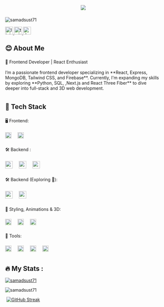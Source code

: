 
<div align="center">
  <img  src="https://i.ibb.co.com/BrwpQtR/Neutral-Creative-Professional-Linked-In-Article-Cover-Image.png"  />
</div>

###

 <p align="left"> <img src="https://komarev.com/ghpvc/?username=samadsust71&label=Profile%20views&color=0e75b6&style=flat" alt="samadsust71" /> </p>
<div align="left">
 
  <a href="https://www.linkedin.com/in/abdus-samad-3989b5317" target="_blank">
    <img src="https://img.shields.io/static/v1?message=LinkedIn&logo=linkedin&label=&color=0077B5&logoColor=white&labelColor=&style=for-the-badge" height="25" alt="linkedin logo"  />
  </a>
  <a href="https://x.com/SamadReza71" target="_blank">
    <img src="https://img.shields.io/static/v1?message=Twitter&logo=twitter&label=&color=1DA1F2&logoColor=white&labelColor=&style=for-the-badge" height="25" alt="twitter logo"  />
  </a>
  <a href="https://dev.to/samadsust71" target="_blank">
    <img src="https://img.shields.io/static/v1?message=dev.to&logo=dev.to&label=&color=0A0A0A&logoColor=white&labelColor=&style=for-the-badge" height="25" alt="devto logo"  />
  </a>
</div>

###

<h2 align="left">😊 About Me</h2>

###

<p align="left">🚀 Frontend Developer | React Enthusiast<br><br>I’m a passionate frontend developer specializing in **React, Express, MongoDB, Tailwind CSS, and Firebase**. Currently, I'm expanding my skills by exploring **Python, SQL, ,Next.js and React Three Fiber** to dive deeper into full-stack and 3D web development.</p>

###

<h1 align="left"></h1>

###

<h2 align="left">🚀 Tech Stack</h2>

###

<p align="left">🖥️ Frontend:</p>

###

<div align="left">
  <img src="https://cdn.jsdelivr.net/gh/devicons/devicon/icons/javascript/javascript-original.svg" height="20" alt="javascript logo"  />
  <img width="12" />
  <img src="https://cdn.jsdelivr.net/gh/devicons/devicon/icons/react/react-original.svg" height="20" alt="react logo"  />
</div>

###

<p align="left">🛠️ Backend :</p>

###

<div align="left">
  <img src="https://cdn.jsdelivr.net/gh/devicons/devicon/icons/nodejs/nodejs-original.svg" height="24" alt="nodejs logo"  />
  <img width="12" />
  <img src="https://skillicons.dev/icons?i=express" height="24" alt="express logo"  />
  <img width="12" />
  <img src="https://cdn.jsdelivr.net/gh/devicons/devicon/icons/mongodb/mongodb-original.svg" height="24" alt="mongodb logo"  />
</div>

###

<p align="left">🛠️ Backend (Exploring 🚀):</p>

###

<div align="left">
  <img src="https://cdn.jsdelivr.net/gh/devicons/devicon/icons/python/python-original.svg" height="24" alt="python logo"  />
  <img width="12" />
  <img src="https://cdn.jsdelivr.net/gh/devicons/devicon/icons/mysql/mysql-original.svg" height="24" alt="mysql logo"  />
</div>

###

<p align="left">🎨 Styling, Animations & 3D:</p>

###

<div align="left">
  <img src="https://img.shields.io/badge/Tailwind CSS-06B6D4?logo=tailwindcss&logoColor=black&style=for-the-badge" height="20" alt="tailwindcss logo"  />
  <img width="12" />
  <img src="https://skillicons.dev/icons?i=css" height="20" alt="css3 logo"  />
  <img width="12" />
  <img src="https://skillicons.dev/icons?i=threejs" height="20" alt="threejs logo"  />
</div>

###

<p align="left">🧰 Tools:</p>

###

<div align="left">
  <img src="https://cdn.jsdelivr.net/gh/devicons/devicon/icons/git/git-original.svg" height="20" alt="git logo"  />
  <img width="12" />
  <img src="https://skillicons.dev/icons?i=github" height="20" alt="github logo"  />
  <img width="12" />
  <img src="https://cdn.jsdelivr.net/gh/devicons/devicon/icons/figma/figma-original.svg" height="20" alt="figma logo"  />
  <img width="12" />
  <img src="https://cdn.jsdelivr.net/gh/devicons/devicon/icons/canva/canva-original.svg" height="20" alt="canva logo"  />
</div>

###

<h1 align="left"></h1>

###

<h2 align="left">🔥   My Stats :</h3>
<p align="left"> <a href="https://github.com/ryo-ma/github-profile-trophy"><img src="https://github-profile-trophy.vercel.app/?username=samadsust71" alt="samadsust71" /></a></p>
<p>&nbsp;<img align="left" src="https://github-readme-stats.vercel.app/api?username=samadsust71&show_icons=true&locale=en" alt="samadsust71" /></p>
<p>&nbsp;<a href="https://git.io/streak-stats"><img src="https://streak-stats.demolab.com?user=Samadsust71" alt="GitHub Streak" /></a></p>


###

